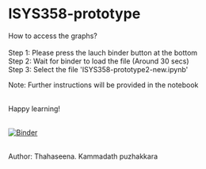 # ISYS358-prototype

How to access the graphs?<br><br>
Step 1: Please press the lauch binder button at the bottom<br>
Step 2: Wait for binder to load the file (Around 30 secs) <br>
Step 3: Select the file 'ISYS358-prototype2-new.ipynb'<br>

Note: Further instructions will be provided in the notebook
<br><br>

Happy learning!<br><br>

[![Binder](https://mybinder.org/badge_logo.svg)](https://mybinder.org/v2/gh/thahaseena1/ISYS358-prototype/master)
<br><br>

Author: Thahaseena. Kammadath puzhakkara

